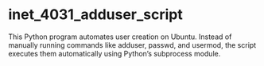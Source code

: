 # inet_4031_adduser_script
This Python program automates user creation on Ubuntu. Instead of manually running commands like adduser, passwd, and usermod, the script executes them automatically using Python’s subprocess module.
